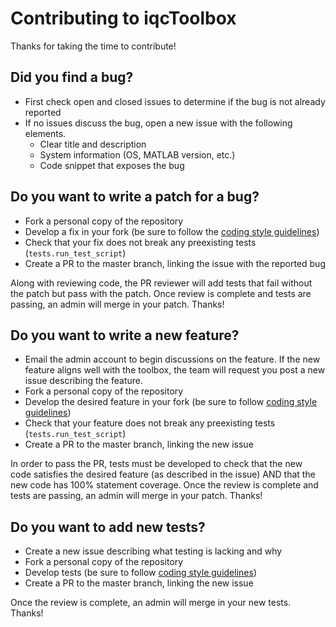 # Contributing to iqcToolbox
Thanks for taking the time to contribute!

## Did you find a bug?
- First check open and closed issues to determine if the bug is not already reported
- If no issues discuss the bug, open a new issue with the following elements.
  - Clear title and description
  - System information (OS, MATLAB version, etc.)
  - Code snippet that exposes the bug

## Do you want to write a patch for a bug?
- Fork a personal copy of the repository
- Develop a fix in your fork (be sure to follow the [coding style guidelines](https://github.com/iqcToolbox/iqcToolbox/wiki/iqcToolbox-Coding-Standards))
- Check that your fix does not break any preexisting tests (`tests.run_test_script`)
- Create a PR to the master branch, linking the issue with the reported bug

Along with reviewing code, the PR reviewer will add tests that fail without the patch but pass with the patch. Once review is complete and tests are passing, an admin will merge in your patch. Thanks!

## Do you want to write a new feature?
- Email the admin account to begin discussions on the feature. If the new feature aligns well with the toolbox, the team will request you post a new issue describing the feature.
- Fork a personal copy of the repository
- Develop the desired feature in your fork (be sure to follow [coding style guidelines](https://github.com/iqcToolbox/iqcToolbox/wiki/iqcToolbox-Coding-Standards))
- Check that your feature does not break any preexisting tests (`tests.run_test_script`)
- Create a PR to the master branch, linking the new issue

In order to pass the PR, tests must be developed to check that the new code satisfies the desired feature (as described in the issue) AND that the new code has 100% statement coverage. Once the review is complete and tests are passing, an admin will merge in your patch.  Thanks!

## Do you want to add new tests?
- Create a new issue describing what testing is lacking and why
- Fork a personal copy of the repository
- Develop tests (be sure to follow [coding style guidelines](https://github.com/iqcToolbox/iqcToolbox/wiki/iqcToolbox-Coding-Standards))
- Create a PR to the master branch, linking the new issue

Once the review is complete, an admin will merge in your new tests. Thanks!